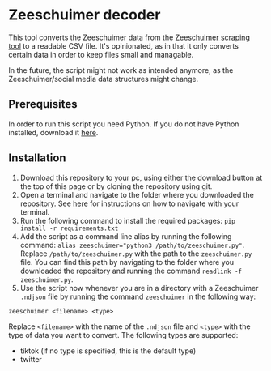 # Zeeschuimer decoder
This tool converts the Zeeschuimer data from the [Zeeschuimer scraping tool](https://github.com/digitalmethodsinitiative/zeeschuimer) to a readable CSV file. It's opinionated, as in that it only converts certain data in order to keep files small and managable. 

In the future, the script might not work as intended anymore, as the Zeeschuimer/social media data structures might change.

## Prerequisites
In order to run this script you need Python. If you do not have Python installed, download it [here](https://www.python.org/). 

## Installation
1. Download this repository to your pc, using either the download button at the top of this page or by cloning the repository using git.
2. Open a terminal and navigate to the folder where you downloaded the repository. See [here](https://openclassrooms.com/en/courses/4614926-learn-the-command-line-in-terminal/4634356-navigate-your-system) for instructions on how to navigate with your terminal. 
3. Run the following command to install the required packages: `pip install -r requirements.txt`
4. Add the script as a command line alias by running the following command: `alias zeeschuimer="python3 /path/to/zeeschuimer.py"`. Replace `/path/to/zeeschuimer.py` with the path to the `zeeschuimer.py` file. You can find this path by navigating to the folder where you downloaded the repository and running the command `readlink -f zeeschuimer.py`.
5. Use the script now whenever you are in a directory with a Zeeschuimer `.ndjson` file by running the command `zeeschuimer` in the following way:
```
zeeschuimer <filename> <type>
```
Replace `<filename>` with the name of the `.ndjson` file and `<type>` with the type of data you want to convert. The following types are supported:
- tiktok (if no type is specified, this is the default type)
- twitter